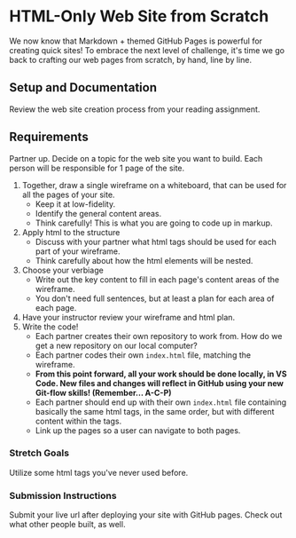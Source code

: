 # HTML-Only Web Site from Scratch

We now know that Markdown + themed GitHub Pages is powerful for creating quick sites! To embrace the next level of challenge, it's time we go back to crafting our web pages from scratch, by hand, line by line.

## Setup and Documentation

Review the web site creation process from your reading assignment.

## Requirements

Partner up. Decide on a topic for the web site you want to build. Each person will be responsible for 1 page of the site.

1. Together, draw a single wireframe on a whiteboard, that can be used for all the pages of your site.
    - Keep it at low-fidelity.
    - Identify the general content areas.
    - Think carefully! This is what you are going to code up in markup.
1. Apply html to the structure
    - Discuss with your partner what html tags should be used for each part of your wireframe.
    - Think carefully about how the html elements will be nested.
1. Choose your verbiage
    - Write out the key content to fill in each page's content areas of the wireframe.
    - You don't need full sentences, but at least a plan for each area of each page.
1. Have your instructor review your wireframe and html plan.
1. Write the code!
    - Each partner creates their own repository to work from. How do we get a new repository on our local computer?
    - Each partner codes their own `index.html` file, matching the wireframe.
    - **From this point forward, all your work should be done locally, in VS Code.  New files and changes will reflect in GitHub using your new Git-flow skills! (Remember...  A-C-P)**
    - Each partner should end up with their own `index.html` file containing basically the same html tags, in the same order, but with different content within the tags.
    - Link up the pages so a user can navigate to both pages.

### Stretch Goals

Utilize some html tags you've never used before.

### Submission Instructions

Submit your live url after deploying your site with GitHub pages. Check out what other people built, as well.
